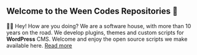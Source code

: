 ## Welcome to the Ween Codes Repositories 🌲

🙋‍♀ Hey! How are you doing? We are a software house, with more than 10 years on the road. We develop plugins, themes and custom scripts for **WordPress** CMS. Welcome and enjoy the open source scripts we make available here. [Read more](https://ween.codes)
<!--
🌈 Contribution guidelines - how can the community get involved?
👩‍💻 Useful resources - where can the community find your docs? Is there anything else the community should know?
🍿 Fun facts - what does your team eat for breakfast?
🧙 Remember, you can do mighty things with the power of [Markdown](https://docs.github.com/github/writing-on-github/getting-started-with-writing-and-formatting-on-github/basic-writing-and-formatting-syntax)
-->
